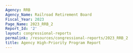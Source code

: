 ```yaml
---
Agency: RRB
Agency_Name: Railroad Retirement Board
Fiscal_Year: 2023
Page_Name: 2023_RRB_2
Report_Id: '2'
layout: congressional-reports
permalink: /resources/congressional-reports/2023_RRB_2
title: Agency High-Priority Program Report
---
```

